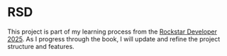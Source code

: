 # RSD

This project is part of my learning process from the [Rockstar Developer 2025](https://eimaung.com/rsd2025). As I progress through the book, I will update and refine the project structure and features.
